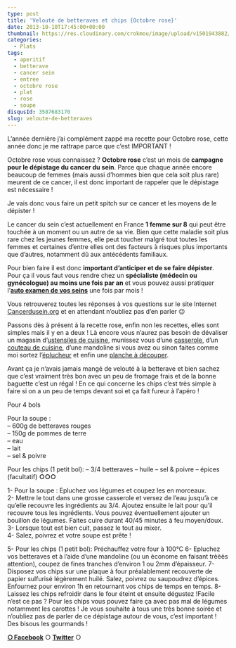 ```yaml
---
type: post
title: 'Velouté de betteraves et chips {Octobre rose}'
date: 2013-10-10T17:45:00+00:00
thumbnail: https://res.cloudinary.com/crokmou/image/upload/v1501943882/crokmou.com_soupe_rose_betterave_chips_octobre_rose.jpg
categories: 
  - Plats
tags: 
  - aperitif
  - betterave
  - cancer sein
  - entree
  - octobre rose
  - plat
  - rose
  - soupe
disqusId: 3587683170
slug: veloute-de-betteraves
---
```


L’année dernière j’ai complément zappé ma recette pour Octobre rose, cette année donc je me rattrape parce que c’est IMPORTANT !

Octobre rose vous connaissez ? **Octobre rose** c’est un mois de **campagne pour le dépistage du cancer du sein**. Parce que chaque année encore beaucoup de femmes (mais aussi d’hommes bien que cela soit plus rare) meurent de ce cancer, il est donc important de rappeler que le dépistage est nécessaire !

Je vais donc vous faire un petit spitch sur ce cancer et les moyens de le dépister !

Le cancer du sein c’est actuellement en France **1 femme sur 8** qui peut être touchée à un moment ou un autre de sa vie. Bien que cette maladie soit plus rare chez les jeunes femmes, elle peut toucher malgré tout toutes les femmes et certaines d’entre elles ont des facteurs à risques plus importants que d’autres, notamment dû aux antécédents familiaux.

Pour bien faire il est donc **important d’anticiper et de se faire dépister**. Pour ça il vous faut vous rendre chez un **spécialiste (médecin ou gynécologue) au moins une fois par an** et vous pouvez aussi pratiquer l’**[auto examen de vos seins](http://www.cancerdusein.org/le-depistage/lauto-examen-des-seins)** une fois par mois !

Vous retrouverez toutes les réponses à vos questions sur le site Internet [Cancerdusein.org](http://cancerdusein.org/) et en attendant n’oubliez pas d’en parler 😉

Passons dès à présent à la recette rose, enfin non les recettes, elles sont simples mais il y en a deux ! Là encore vous n’aurez pas besoin de dévaliser un magasin d’[ustensiles de cuisine](http://www.rueducommerce.fr/m/pl/malid:43774567), munissez vous d’une [casserole](http://www.rueducommerce.fr/m/pl/malid:115), d’un [couteau de cuisine](http://www.rueducommerce.fr/m/pl/malid:12468606), d’une mandoline si vous avez ou sinon faites comme moi sortez l’[éplucheur](http://www.rueducommerce.fr/m/pl/malid:43774618) et enfin une [planche à découper](http://www.rueducommerce.fr/m/pl/malid:4820408).

Avant ça je n’avais jamais mangé de velouté à la betterave et bien sachez que c’est vraiment très bon avec un peu de fromage frais et de la bonne baguette c’est un régal ! En ce qui concerne les chips c’est très simple à faire si on a un peu de temps devant soi et ça fait fureur à l’apéro !

Pour 4 bols

Pour la soupe :  
– 600g de betteraves rouges  
– 150g de pommes de terre  
– eau  
– lait  
– sel & poivre

Pour les chips (1 petit bol): – 3/4 betteraves – huile – sel & poivre – épices (facultatif) **○○○**

1- Pour la soupe : Epluchez vos légumes et coupez les en morceaux.  
2- Mettre le tout dans une grosse casserole et versez de l’eau jusqu’à ce qu’elle recouvre les ingrédients au 3/4\. Ajoutez ensuite le lait pour qu’il recouvre tous les ingrédients. Vous pouvez éventuellement ajouter un bouillon de légumes. Faites cuire durant 40/45 minutes à feu moyen/doux.  
3- Lorsque tout est bien cuit, passez le tout au mixer.  
4- Salez, poivrez et votre soupe est prête !

5- Pour les chips (1 petit bol): Préchauffez votre four à 100°C 6- Epluchez vos betteraves et à l’aide d’une mandoline (ou un économe en faisant trèèès attention), coupez de fines tranches d’environ 1 ou 2mm d’épaisseur. 7- Disposez vos chips sur une plaque à four préalablement recouverte de papier sulfurisé légèrement huilé. Salez, poivrez ou saupoudrez d’épices. Enfournez pour environ 1h en retournant vos chips de temps en temps. 8- Laissez les chips refroidir dans le four éteint et ensuite dégustez !Facile n’est ce pas ? Pour les chips vous pouvez faire ça avec pas mal de légumes notamment les carottes ! Je vous souhaite à tous une très bonne soirée et n’oubliez pas de parler de ce dépistage autour de vous, c’est important ! Des bisous les gourmands !

[**○<span style="font-size: xx-small; margin: 0px; outline: 0px; padding: 0px;"><span style="font-family: Arial, Helvetica, sans-serif; margin: 0px; outline: 0px; padding: 0px;"> </span></span>Facebook**](https://www.facebook.com/pages/CroKMou/148093255259077) ○ [**Twitter**](https://twitter.com/Crokmou) ○

 
